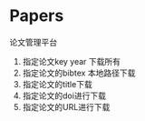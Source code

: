 # Papers

论文管理平台





1. 指定论文key year 下载所有
2. 指定论文的bibtex 本地路径下载
3. 指定论文的title下载
4. 指定论文的doi进行下载
5. 指定论文的URL进行下载

